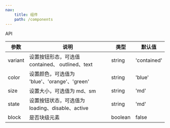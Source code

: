 ```yaml
---
nav:
    title: 组件
    path: /components
---
```


<code src="./demo/index.tsx"></code>

API

| 参数    | 说明                                            | 类型    | 默认值      |
| ------- | ----------------------------------------------- | ------- | ----------- |
| variant | 设置按钮形态，可选值 contained、 outlined、text | string  | 'contained' |
| color   | 设置颜色，可选值为 'blue'、'orange'、'green'    | string  | 'blue'      |
| size    | 设置大小，可选值为 md、sm                       | string  | 'md'        |
| state   | 设置按钮状态，可选值为 loading、disable、active | string  | 'md'        |
| block   | 是否块级元素                                    | boolean | false       |
